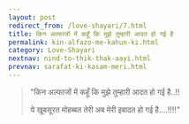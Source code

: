 ```yaml
---
layout: post
redirect_from: /love-shayari/7.html
title: किन अल्फाजों में कहूँ कि मुझे तुम्हारी आदत हो गई है
permalink: kin-alfazo-me-kahun-ki.html
category: Love-Shayari 
nextnav: nind-to-thik-thak-aayi.html
prevnav: sarafat-ki-kasam-meri.html
---
```

> "किन अल्फाजों में कहूँ कि मुझे तुम्हारी आदत हो गई है..!! 
> 
> ये खूबसूरत मोहब्बत तेरी अब मेरी इबादत हो गई है....!!!!"